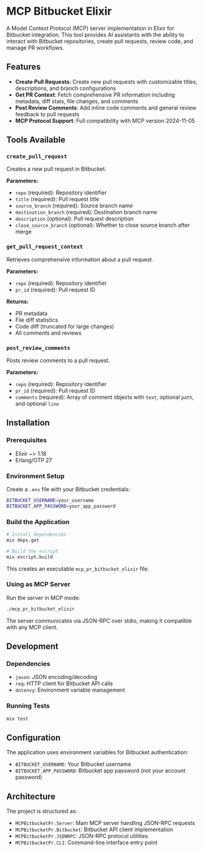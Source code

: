 # MCP Bitbucket Elixir

A Model Context Protocol (MCP) server implementation in Elixir for Bitbucket integration. This tool provides AI assistants with the ability to interact with Bitbucket repositories, create pull requests, review code, and manage PR workflows.

## Features

- **Create Pull Requests**: Create new pull requests with customizable titles, descriptions, and branch configurations
- **Get PR Context**: Fetch comprehensive PR information including metadata, diff stats, file changes, and comments
- **Post Review Comments**: Add inline code comments and general review feedback to pull requests
- **MCP Protocol Support**: Full compatibility with MCP version 2024-11-05

## Tools Available

### `create_pull_request`
Creates a new pull request in Bitbucket.

**Parameters:**
- `repo` (required): Repository identifier
- `title` (required): Pull request title
- `source_branch` (required): Source branch name
- `destination_branch` (required): Destination branch name
- `description` (optional): Pull request description
- `close_source_branch` (optional): Whether to close source branch after merge

### `get_pull_request_context`
Retrieves comprehensive information about a pull request.

**Parameters:**
- `repo` (required): Repository identifier
- `pr_id` (required): Pull request ID

**Returns:**
- PR metadata
- File diff statistics
- Code diff (truncated for large changes)
- All comments and reviews

### `post_review_comments`
Posts review comments to a pull request.

**Parameters:**
- `repo` (required): Repository identifier
- `pr_id` (required): Pull request ID
- `comments` (required): Array of comment objects with `text`, optional `path`, and optional `line`

## Installation

### Prerequisites

- Elixir ~> 1.18
- Erlang/OTP 27

### Environment Setup

Create a `.env` file with your Bitbucket credentials:

```bash
BITBUCKET_USERNAME=your_username
BITBUCKET_APP_PASSWORD=your_app_password
```

### Build the Application

```bash
# Install dependencies
mix deps.get

# Build the escript
mix escript.build
```

This creates an executable `mcp_pr_bitbucket_elixir` file.

### Using as MCP Server

Run the server in MCP mode:

```bash
./mcp_pr_bitbucket_elixir
```

The server communicates via JSON-RPC over stdio, making it compatible with any MCP client.

## Development

### Dependencies

- `jason`: JSON encoding/decoding
- `req`: HTTP client for Bitbucket API calls
- `dotenvy`: Environment variable management

### Running Tests

```bash
mix test
```

## Configuration

The application uses environment variables for Bitbucket authentication:

- `BITBUCKET_USERNAME`: Your Bitbucket username
- `BITBUCKET_APP_PASSWORD`: Bitbucket app password (not your account password)

## Architecture

The project is structured as:

- `MCPBitbucketPr.Server`: Main MCP server handling JSON-RPC requests
- `MCPBitbucketPr.Bitbucket`: Bitbucket API client implementation
- `MCPBitbucketPr.JSONRPC`: JSON-RPC protocol utilities
- `MCPBitbucketPr.CLI`: Command-line interface entry point

